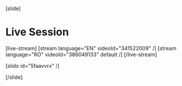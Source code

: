 [slide]
# Live Session

[live-stream]
[stream language="EN" videoId="341522009"  /]
[stream language="RO" videoId="386049133" default /]
[/live-stream]


[slido id="5faavvrx" /]

[/slide]